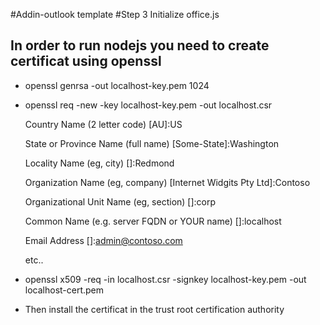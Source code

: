 #Addin-outlook template
#Step 3 Initialize office.js


## In order to run nodejs you need to create certificat using openssl
* openssl genrsa -out localhost-key.pem 1024 
* openssl req -new -key localhost-key.pem -out localhost.csr

  Country Name (2 letter code) [AU]:US

  State or Province Name (full name) [Some-State]:Washington

  Locality Name (eg, city) []:Redmond

  Organization Name (eg, company) [Internet Widgits Pty Ltd]:Contoso

  Organizational Unit Name (eg, section) []:corp

  Common Name (e.g. server FQDN or YOUR name) []:localhost

  Email Address []:admin@contoso.com

  etc..
  
* openssl x509 -req -in localhost.csr -signkey localhost-key.pem -out localhost-cert.pem
* Then install the certificat in the trust root certification authority
